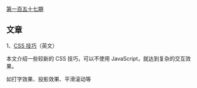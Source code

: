 [第一百五十七期](https://github.com/ruanyf/weekly/blob/master/docs/issue-157.md)

## 文章

1、[CSS 技巧](https://markodenic.com/css-tips/)（英文）

本文介绍一些较新的 CSS 技巧，可以不使用 JavaScript，就达到复杂的交互效果。

如打字效果、投影效果、平滑滚动等

